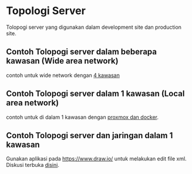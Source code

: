# Topologi Server
Tolopogi server yang digunakan dalam development site dan production site.

## Contoh Tolopogi server dalam beberapa kawasan (Wide area network)
contoh untuk wide network dengan [4 kawasan](https://github.com/bantenprov/topologi-server/blob/master/wide-area-network-rev-01.xml)

## Contoh Tolopogi server dalam 1 kawasan (Local area network)
contoh untuk di dalam 1 kawasan dengan [proxmox dan docker](https://github.com/bantenprov/topologi-server/blob/master/jaringan-server-kp3b.xml).
## Contoh Tolopogi server dan jaringan dalam 1 kawasan

Gunakan aplikasi pada https://www.draw.io/ untuk melakukan edit file xml.
Diskusi terbuka [disini](https://github.com/bantenprov/topologi-server/issues).
